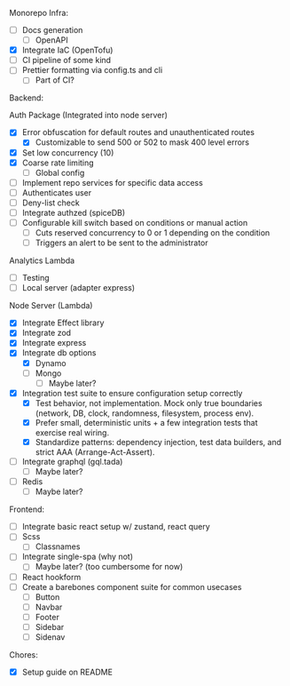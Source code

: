 Monorepo Infra:

- [ ] Docs generation
  - [ ] OpenAPI
- [x] Integrate IaC (OpenTofu)
- [ ] CI pipeline of some kind
- [ ] Prettier formatting via config.ts and cli
  - [ ] Part of CI?

Backend:

Auth Package (Integrated into node server)

- [x] Error obfuscation for default routes and unauthenticated routes
  - [x] Customizable to send 500 or 502 to mask 400 level errors
- [x] Set low concurrency (10)
- [x] Coarse rate limiting
  - [ ] Global config
- [ ] Implement repo services for specific data access
- [ ] Authenticates user
- [ ] Deny-list check
- [ ] Integrate authzed (spiceDB)
- [ ] Configurable kill switch based on conditions or manual action
  - [ ] Cuts reserved concurrency to 0 or 1 depending on the condition
  - [ ] Triggers an alert to be sent to the administrator

Analytics Lambda

- [ ] Testing
- [ ] Local server (adapter express)

Node Server (Lambda)

- [x] Integrate Effect library
- [x] Integrate zod
- [x] Integrate express
- [x] Integrate db options
  - [x] Dynamo
  - [ ] Mongo
    - [ ] Maybe later?
- [x] Integration test suite to ensure configuration setup correctly
  - [x] Test behavior, not implementation. Mock only true boundaries (network, DB, clock, randomness, filesystem, process env).
  - [x] Prefer small, deterministic units + a few integration tests that exercise real wiring.
  - [x] Standardize patterns: dependency injection, test data builders, and strict AAA (Arrange-Act-Assert).
- [ ] Integrate graphql (gql.tada)
  - [ ] Maybe later?
- [ ] Redis
  - [ ] Maybe later?

Frontend:

- [ ] Integrate basic react setup w/ zustand, react query
- [ ] Scss
  - [ ] Classnames
- [ ] Integrate single-spa (why not)
  - [ ] Maybe later? (too cumbersome for now)
- [ ] React hookform
- [ ] Create a barebones component suite for common usecases
  - [ ] Button
  - [ ] Navbar
  - [ ] Footer
  - [ ] Sidebar
  - [ ] Sidenav

Chores:

- [x] Setup guide on README

